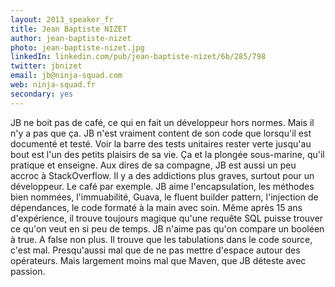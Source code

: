 ```yaml
---
layout: 2013_speaker_fr
title: Jean Baptiste NIZET
author: jean-baptiste-nizet
photo: jean-baptiste-nizet.jpg
linkedIn: linkedin.com/pub/jean-baptiste-nizet/6b/285/798
twitter: jbnizet
email: jb@ninja-squad.com
web: ninja-squad.fr
secondary: yes
---
```


JB ne boit pas de café, ce qui en fait un développeur hors normes. Mais il n'y a pas que ça. JB n'est vraiment content de son code que lorsqu'il est documenté et testé. Voir la barre des tests unitaires rester verte jusqu'au bout est l'un des petits plaisirs de sa vie. Ça et la plongée sous-marine, qu'il pratique et enseigne.
Aux dires de sa compagne, JB est aussi un peu accroc à StackOverflow. Il y a des addictions plus graves, surtout pour un développeur. Le café par exemple.
JB aime l'encapsulation, les méthodes bien nommées, l'immuabilité, Guava, le fluent builder pattern, l'injection de dépendances, le code formaté à la main avec soin. Même après 15 ans d'expérience, il trouve toujours magique qu'une requête SQL puisse trouver ce qu'on veut en si peu de temps.
JB n'aime pas qu'on compare un booléen à true. A false non plus. Il trouve que les tabulations dans le code source, c'est mal. Presqu'aussi mal que de ne pas mettre d'espace autour des opérateurs. Mais largement moins mal que Maven, que JB déteste avec passion.